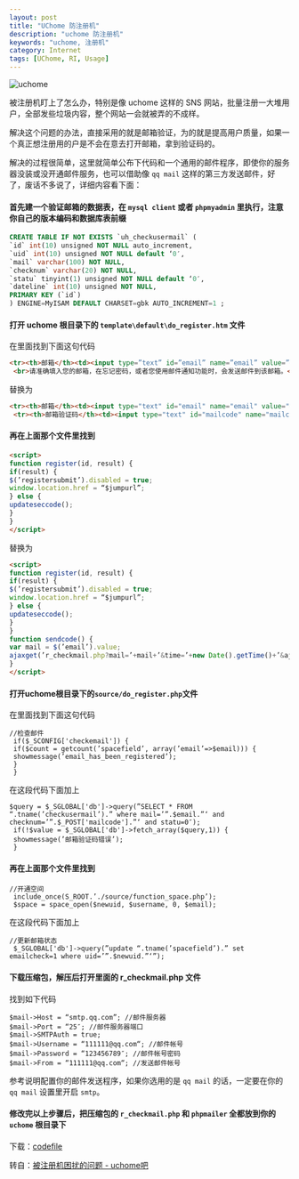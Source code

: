 ```yaml
---
layout: post
title: "UChome 防注册机"
description: "uchome 防注册机"
keywords: "uchome, 注册机"
category: Internet
tags: [UChome, RI, Usage]
---
```


![uchome](//cdn.09hd.com/images/2010/09/uchome.png "uchome")

被注册机盯上了怎么办，特别是像 uchome 这样的 SNS 网站，批量注册一大堆用户，全部发些垃圾内容，整个网站一会就被弄的不成样。

解决这个问题的办法，直接采用的就是邮箱验证，为的就是提高用户质量，如果一个真正想注册用的户是不会在意去打开邮箱，拿到验证码的。

<!-- more -->

解决的过程很简单，这里就简单公布下代码和一个通用的邮件程序，即使你的服务器没装或没开通邮件服务，也可以借助像 `qq mail` 这样的第三方发送邮件，好了，废话不多说了，详细内容看下面：

#### 首先建一个验证邮箱的数据表，在 `mysql client` 或者 `phpmyadmin` 里执行，注意你自己的版本编码和数据库表前缀

```sql
CREATE TABLE IF NOT EXISTS `uh_checkusermail` (
`id` int(10) unsigned NOT NULL auto_increment,
`uid` int(10) unsigned NOT NULL default ‘0′,
`mail` varchar(100) NOT NULL,
`checknum` varchar(20) NOT NULL,
`statu` tinyint(1) unsigned NOT NULL default ‘0′,
`dateline` int(10) unsigned NOT NULL,
PRIMARY KEY (`id`)
) ENGINE=MyISAM DEFAULT CHARSET=gbk AUTO_INCREMENT=1 ;
```

#### 打开 uchome 根目录下的 `template\default\do_register.htm` 文件

在里面找到下面这句代码

```html
<tr><th>邮箱</th><td><input type=”text” id=”email” name=”email” value=”@” tabindex=”5″ />
 <br>请准确填入您的邮箱，在忘记密码，或者您使用邮件通知功能时，会发送邮件到该邮箱。</td></tr>
````

替换为

```html
<tr><th>邮箱</th><td><input type="text" id="email" name="email" value="@" tabindex="5" />&nbsp;&nbsp;<input type="button" onclick="sendcode()" value="发送邮箱验证码" />&nbsp;<span id="sendmsg"></span></td></tr>
 <tr><th>邮箱验证码</th><td><input type="text" id="mailcode" name="mailcode" value="" tabindex="6" /></td></tr>
```

#### 再在上面那个文件里找到

```html
<script>
function register(id, result) {
if(result) {
$(’registersubmit’).disabled = true;
window.location.href = “$jumpurl”;
} else {
updateseccode();
}
}
</script>
```

替换为

```html
<script>
function register(id, result) {
if(result) {
$(’registersubmit’).disabled = true;
window.location.href = “$jumpurl”;
} else {
updateseccode();
}
}
function sendcode() {
var mail = $(’email’).value;
ajaxget(’r_checkmail.php?mail=’+mail+’&time=’+new Date().getTime()+’&ajaxdiv=sendmsg’, ’sendmsg’);
}
</script>
```

#### 打开uchome根目录下的`source/do_register.php`文件

在里面找到下面这句代码

```js+php
//检查邮件
 if($_SCONFIG['checkemail']) {
 if($count = getcount(’spacefield’, array(’email’=>$email))) {
 showmessage(’email_has_been_registered’);
 }
 }
```

在这段代码下面加上

```js+php
$query = $_SGLOBAL['db']->query(”SELECT * FROM “.tname(’checkusermail’).” where mail=’”.$email.”‘ and checknum=’”.$_POST['mailcode'].”‘ and statu=0″);
 if(!$value = $_SGLOBAL['db']->fetch_array($query,1)) {
 showmessage(’邮箱验证码错误’);
 }
```

#### 再在上面那个文件里找到

```js+php
//开通空间
 include_once(S_ROOT.’./source/function_space.php’);
 $space = space_open($newuid, $username, 0, $email);
```

在这段代码下面加上

```js+php
//更新邮箱状态
 $_SGLOBAL['db']->query(”update “.tname(’spacefield’).” set emailcheck=1 where uid=’”.$newuid.”‘”);
```

#### 下载压缩包，解压后打开里面的 r_checkmail.php 文件

找到如下代码

```js+php
$mail->Host = “smtp.qq.com”; //邮件服务器
$mail->Port = “25″; //邮件服务器端口
$mail->SMTPAuth = true;
$mail->Username = “111111@qq.com“; //邮件帐号
$mail->Password = “123456789″; //邮件帐号密码
$mail->From = “111111@qq.com“; //发送邮件帐号
```

参考说明配置你的邮件发送程序，如果你选用的是 `qq mail` 的话，一定要在你的 `qq mail` 设置里开启 `smtp`。

#### 修改完以上步骤后，把压缩包的 `r_checkmail.php` 和 `phpmailer` 全都放到你的 `uchome` 根目录下

下载：[codefile](//cdn.09hd.com/images/2010/09/codefile.zip)

转自：[被注册机困扰的问题 - uchome吧](http://www.uchome8.com/127)
